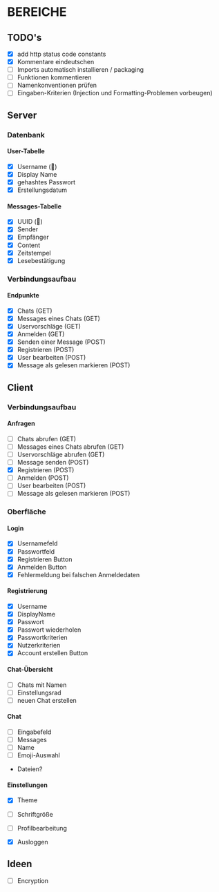 # BEREICHE
## TODO's
- [x] add http status code constants
- [x] Kommentare eindeutschen
- [ ] Imports automatisch installieren / packaging
- [ ] Funktionen kommentieren
- [ ] Namenkonventionen prüfen
- [ ] Eingaben-Kriterien (Injection und Formatting-Problemen vorbeugen)
## Server
### Datenbank
#### User-Tabelle
- [x] Username (🔑)
- [x] Display Name
- [x] gehashtes Passwort
- [x] Erstellungsdatum
#### Messages-Tabelle
- [x] UUID (🔑)
- [x] Sender
- [x] Empfänger
- [x] Content
- [x] Zeitstempel
- [x] Lesebestätigung
### Verbindungsaufbau
#### Endpunkte
- [x] Chats (GET)
- [x] Messages eines Chats (GET)
- [x] Uservorschläge (GET)
- [x] Anmelden (GET)
- [x] Senden einer Message (POST)
- [x] Registrieren (POST)
- [x] User bearbeiten (POST)
- [x] Message als gelesen markieren (POST)

## Client
### Verbindungsaufbau
#### Anfragen
- [ ] Chats abrufen (GET)
- [ ] Messages eines Chats abrufen (GET)
- [ ] Uservorschläge abrufen (GET)
- [ ] Message senden (POST)
- [x] Registrieren (POST)
- [ ] Anmelden (POST)
- [ ] User bearbeiten (POST)
- [ ] Message als gelesen markieren (POST)
### Oberfläche
#### Login
- [x] Usernamefeld
- [x] Passwortfeld
- [x] Registrieren Button
- [x] Anmelden Button
- [x] Fehlermeldung bei falschen Anmeldedaten
#### Registrierung
- [x] Username
- [x] DisplayName
- [x] Passwort
- [x] Passwort wiederholen
- [x] Passwortkriterien
- [x] Nutzerkriterien
- [x] Account erstellen Button
#### Chat-Übersicht
- [ ] Chats mit Namen
- [ ] Einstellungsrad
- [ ] neuen Chat erstellen
#### Chat
- [ ] Eingabefeld
- [ ] Messages
- [ ] Name
- [ ] Emoji-Auswahl
- Dateien?
#### Einstellungen
- [x] Theme
- [ ] Schriftgröße
- [ ] Profilbearbeitung
- [x] Ausloggen


## Ideen
- [ ] Encryption